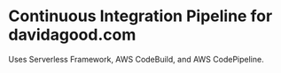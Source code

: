 # Continuous Integration Pipeline for davidagood.com

Uses Serverless Framework, AWS CodeBuild, and AWS CodePipeline.
